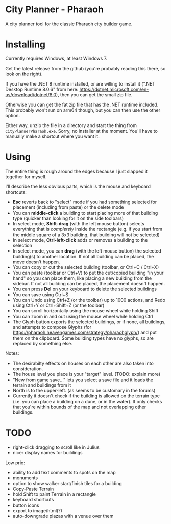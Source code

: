 # City Planner - Pharaoh

A city planner tool for the classic Pharaoh city builder game.

# Installing

Currently requires Windows, at least Windows 7.

Get the latest release from the github (you're probably reading this there, so look on the right).

If you have the .NET 8 runtime installed, or are willing to install it
(".NET Desktop Runtime 8.0.6" from here: https://dotnet.microsoft.com/en-us/download/dotnet/8.0),
then you can get the small zip file.

Otherwise you can get the fat zip file that has the .NET runtime included.
This probably won't run on arm64 though, but you can then use the other option.

Either way, unzip the file in a directory and start the thing from `CityPlannerPharaoh.exe`.
Sorry, no installer at the moment. You'll have to manually make a shortcut where you want it.

# Using

The entire thing is rough around the edges because I just slapped it together for myself.

I'll describe the less obvious parts, which is the mouse and keyboard shortcuts:

* **Esc** reverts back to "select" mode if you had something selected for placement (including from paste) or the delete mode
* You can **middle-click** a building to start placing more of that building type (quicker than looking for it on the side toolbars)
* In select mode, **Shift-drag** (with the left mouse button) selects everything that is *completely* inside the rectangle
    (e.g. if you start from the middle square of a 3x3 building, that building will not be selected)
* In select mode, **Ctrl-left-click** adds or removes a building to the selection
* In select mode, you can **drag** (with the left mouse button) the selected building(s) to another location.
    If not all building can be placed, the move doesn't happen.
* You can copy or cut the selected building (toolbar, or Ctrl+C / Ctrl+X)
* You can paste (toolbar or Ctrl+V) to put the cut/copied building "in your hand" so you can place them, like placing a new building from the sidebar.
    If not all building can be placed, the placement doesn't happen.
* You can press **Del** on your keyboard to delete the selected buildings
* You can save using Ctrl+S
* You can Undo using Ctrl+Z (or the toolbar) up to 1000 actions, and Redo using Ctrl+Y or Ctrl+Shift+Z (or the toolbar)
* You can scroll horizontally using the mouse wheel while holding Shift
* You can zoom in and out using the mouse wheel while holding Ctrl
* The Glyph button exports the selected buildings, or if none, all buildings, and attempts to compose Glyphs
  (for https://pharaoh.heavengames.com/strategy/pharaohglyph/) and put them on the clipboard.
  Some building types have no glyphs, so are replaced by something else.

Notes:

* The desirabilty effects on houses on each other are also taken into consideration.
* The house level you place is your "target" level. (TODO: explain more)
* "New from game save..." lets you select a save file and it loads the terrain and buildings from it
* North is to the upper-left. (as seems to be customary in the forums)
* Currently it doesn't check if the building is allowed on the terrain type (i.e. you can place a building on a dune, or in the water).
  It only checks that you're within bounds of the map and not overlapping other buildings.

# TODO

- right-click dragging to scroll like in Julius
- nicer display names for buildings

Low prio:

- ability to add text comments to spots on the map
- monuments
- option to show walker start/finish tiles for a building
- Copy-Paste Terrain
- hold Shift to paint Terrain in a rectangle
- keyboard shortcuts
- button icons
- export to image/html(?)
- auto-downgrade plazas with a venue over them
